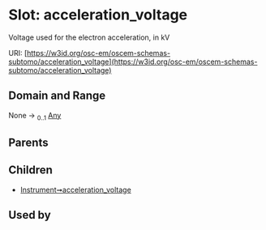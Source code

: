 
# Slot: acceleration_voltage

Voltage used for the electron acceleration, in kV

URI: [https://w3id.org/osc-em/oscem-schemas-subtomo/acceleration_voltage](https://w3id.org/osc-em/oscem-schemas-subtomo/acceleration_voltage)


## Domain and Range

None &#8594;  <sub>0..1</sub> [Any](Any.md)

## Parents


## Children

 *  [Instrument➞acceleration_voltage](Instrument_acceleration_voltage.md)

## Used by

